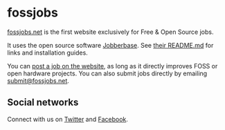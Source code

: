 # fossjobs

[fossjobs.net](https://www.fossjobs.net/) is the first website exclusively for Free & Open Source jobs.

It uses the open source software [Jobberbase](http://www.jobberbase.com/).
See [their README.md](https://github.com/filipcte/jobberbase/blob/master/README.md) for links and installation guides.

You can [post a job on the website](https://www.fossjobs.net/post/), as long as it directly improves FOSS or open hardware projects. You can also submit jobs directly by emailing submit@fossjobs.net.

## Social networks

Connect with us on [Twitter](https://twitter.com/fossjobs_net) and [Facebook](https://www.facebook.com/fossjobs.net).
